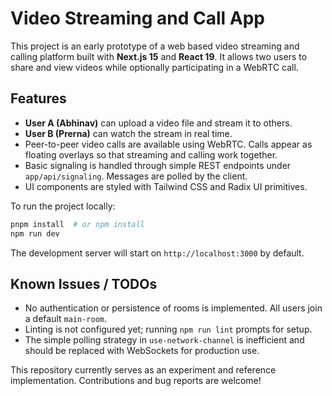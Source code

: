 # Video Streaming and Call App

This project is an early prototype of a web based video streaming and calling platform built with **Next.js 15** and **React 19**. It allows two users to share and view videos while optionally participating in a WebRTC call.

## Features

- **User A (Abhinav)** can upload a video file and stream it to others.
- **User B (Prerna)** can watch the stream in real time.
- Peer-to-peer video calls are available using WebRTC. Calls appear as floating overlays so that streaming and calling work together.
- Basic signaling is handled through simple REST endpoints under `app/api/signaling`. Messages are polled by the client.
- UI components are styled with Tailwind CSS and Radix UI primitives.

To run the project locally:

```bash
pnpm install  # or npm install
npm run dev
```

The development server will start on `http://localhost:3000` by default.

## Known Issues / TODOs

- No authentication or persistence of rooms is implemented. All users join a default `main-room`.
- Linting is not configured yet; running `npm run lint` prompts for setup.
- The simple polling strategy in `use-network-channel` is inefficient and should be replaced with WebSockets for production use.

This repository currently serves as an experiment and reference implementation. Contributions and bug reports are welcome!
